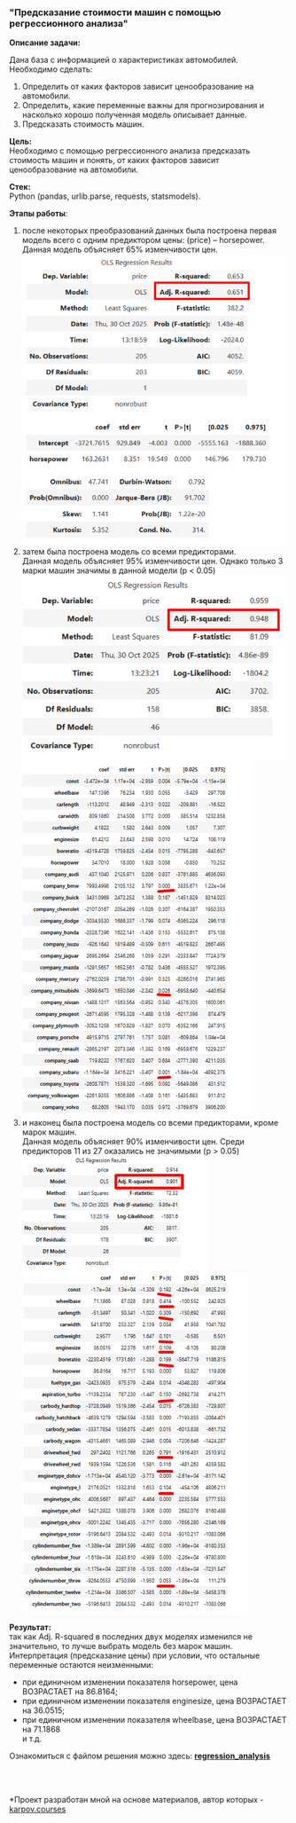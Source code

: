 ### "Предсказание стоимости машин с помощью регрессионного анализа"

**Описание задачи:**  

Дана база с информацией о характеристиках автомобилей.  
Необходимо сделать:  
1. Определить от каких факторов зависит ценообразование на автомобили.    
2. Определить, какие переменные важны для прогнозирования и насколько хорошо полученная модель описывает данные.  
3. Предсказать стоимость машин.  

**Цель:**    
Необходимо с помощью регрессионного анализа предсказать стоимость машин и понять, от каких факторов зависит ценообразование на автомобили.   

**Стек:**  
Python (pandas, urlib.parse, requests, statsmodels).  

**Этапы работы**:    
1. после некоторых преобразований данных была построена первая модель всего с одним предиктором цены: (price) – horsepower.  
Данная модель объясняет 65% изменчивости цен.      
![скриншот](1_модель.png)
2. затем была построена модель со всеми предикторами.    
Данная модель объясняет 95% изменчивости цен. Однако только 3 марки машин значимы в данной модели (p < 0.05)  
![скриншот](2_модель.png)
![скриншот](2_модель_1.png)
3. и наконец была построена модель со всеми предикторами, кроме марок машин.    
Данная модель объясняет 90% изменчивости цен. Среди предикторов 11 из 27 оказались не значимыми (p > 0.05)     
![скриншот](3_модель.png)
![скриншот](3_модель_1.png)

**Результат:**    
так как  Adj. R-squared в последних двух моделях изменился не значительно, то лучше выбрать модель без марок машин.  
Интерпретация (предсказание цены) при условии, что остальные переменные остаются неизменными:   
- при единичном изменении показателя horsepower, цена ВОЗРАСТАЕТ на 86.8164;    
- при единичном изменении показателя enginesize, цена ВОЗРАСТАЕТ на 36.0515;    
- при единичном изменении показателя wheelbase, цена ВОЗРАСТАЕТ на 71.1868  
и т.д.

Ознакомиться с файлом решения можно здесь: **[regression_analysis]( https://github.com/NailyaGalina/Statistic_Regression_analysis/blob/main/regression_analysis.ipynb)**  

<br>
<br>

*Проект разработан мной на основе материалов, автор которых - [karpov.courses](https://karpov.courses)

